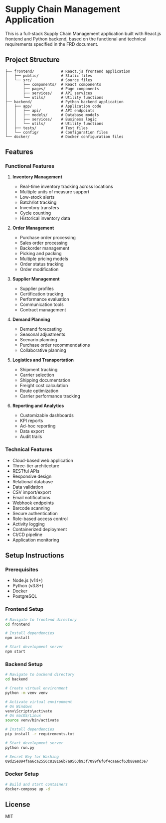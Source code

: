 # Supply Chain Management Application

This is a full-stack Supply Chain Management application built with React.js frontend and Python backend, based on the functional and technical requirements specified in the FRD document.

## Project Structure

```
├── frontend/            # React.js frontend application
│   ├── public/          # Static files
│   └── src/             # Source files
│       ├── components/  # React components
│       ├── pages/       # Page components
│       ├── services/    # API services
│       └── utils/       # Utility functions
├── backend/             # Python backend application
│   ├── app/             # Application code
│   │   ├── api/         # API endpoints
│   │   ├── models/      # Database models
│   │   ├── services/    # Business logic
│   │   └── utils/       # Utility functions
│   ├── tests/           # Test files
│   └── config/          # Configuration files
└── docker/              # Docker configuration files
```

## Features

### Functional Features

1. **Inventory Management**
   - Real-time inventory tracking across locations
   - Multiple units of measure support
   - Low-stock alerts
   - Batch/lot tracking
   - Inventory transfers
   - Cycle counting
   - Historical inventory data

2. **Order Management**
   - Purchase order processing
   - Sales order processing
   - Backorder management
   - Picking and packing
   - Multiple pricing models
   - Order status tracking
   - Order modification

3. **Supplier Management**
   - Supplier profiles
   - Certification tracking
   - Performance evaluation
   - Communication tools
   - Contract management

4. **Demand Planning**
   - Demand forecasting
   - Seasonal adjustments
   - Scenario planning
   - Purchase order recommendations
   - Collaborative planning

5. **Logistics and Transportation**
   - Shipment tracking
   - Carrier selection
   - Shipping documentation
   - Freight cost calculation
   - Route optimization
   - Carrier performance tracking

6. **Reporting and Analytics**
   - Customizable dashboards
   - KPI reports
   - Ad-hoc reporting
   - Data export
   - Audit trails

### Technical Features

- Cloud-based web application
- Three-tier architecture
- RESTful APIs
- Responsive design
- Relational database
- Data validation
- CSV import/export
- Email notifications
- Webhook endpoints
- Barcode scanning
- Secure authentication
- Role-based access control
- Activity logging
- Containerized deployment
- CI/CD pipeline
- Application monitoring

## Setup Instructions

### Prerequisites

- Node.js (v14+)
- Python (v3.8+)
- Docker
- PostgreSQL

### Frontend Setup

```bash
# Navigate to frontend directory
cd frontend

# Install dependencies
npm install

# Start development server
npm start
```

### Backend Setup

```bash
# Navigate to backend directory
cd backend

# Create virtual environment
python -m venv venv

# Activate virtual environment
# On Windows
venv\Scripts\activate
# On macOS/Linux
source venv/bin/activate

# Install dependencies
pip install -r requirements.txt

# Start development server
python run.py

# Secret Key for Hashing
09d25e094faa6ca2556c818166b7a9563b93f7099f6f0f4caa6cf63b88e8d3e7
```

### Docker Setup

```bash
# Build and start containers
docker-compose up -d
```

## License

MIT